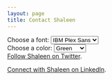 ```yaml
---
layout: page
title: Contact Shaleen
---
```

<div class="customizerr">
<label for="font-select">Choose a font:</label>
 <select id="font-select" onchange="customizeFont()">
  <option value="IBM Plex Sans">IBM Plex Sans</option>
  <option value="Work Sans">Work Sans</option>
  <option value="Roboto">Roboto</option>
</select> 
<br />
<label for="color-select">Choose a color:</label>
 <select id="color-select" onchange="customizeColor()">
  <option value="green">Green</option>
  <option value="magenta">Magenta</option>
  <option value="blue">Blue</option>
</select> 
</div>
<a href="https://twitter.com/shaleentitle">Follow Shaleen on Twitter</a>.

<a href="https://www.linkedin.com/in/shaleentitle/">Connect with Shaleen on LinkedIn</a>.       
